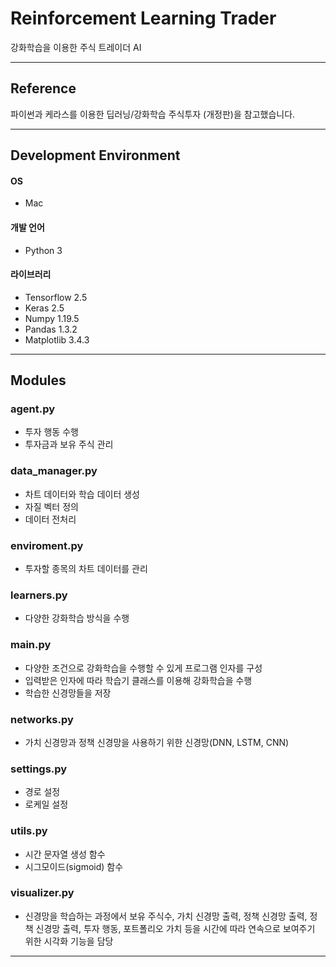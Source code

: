 # Reinforcement Learning Trader
강화학습을 이용한 주식 트레이더 AI

---
## Reference
파이썬과 케라스를 이용한 딥러닝/강화학습 주식투자 (개정판)을 참고했습니다.  

---
## Development Environment
#### OS
- Mac
#### 개발 언어 
- Python 3
#### 라이브러리
- Tensorflow 2.5
- Keras 2.5
- Numpy 1.19.5
- Pandas 1.3.2
- Matplotlib 3.4.3

---
## Modules
### agent.py  
- 투자 행동 수행
- 투자금과 보유 주식 관리
### data_manager.py  
- 차트 데이터와 학습 데이터 생성
- 자질 벡터 정의
- 데이터 전처리
### enviroment.py
- 투자할 종목의 차트 데이터를 관리
### learners.py
- 다양한 강화학습 방식을 수행
### main.py
- 다양한 조건으로 강화학습을 수행할 수 있게 프로그램 인자를 구성 
- 입력받은 인자에 따라 학습기 클래스를 이용해 강화학습을 수행
- 학습한 신경망들을 저장
### networks.py
- 가치 신경망과 정책 신경망을 사용하기 위한 신경망(DNN, LSTM, CNN)
### settings.py
- 경로 설정
- 로케일 설정
### utils.py
- 시간 문자열 생성 함수
- 시그모이드(sigmoid) 함수
### visualizer.py
- 신경망을 학습하는 과정에서 보유 주식수, 가치 신경망 출력, 정책 신경망 출력, 정책 신경망 출력, 투자 행동, 포트폴리오 가치 등을 시간에 따라 연속으로 보여주기 위한 시각화 기능을 담당

---
